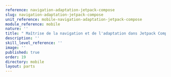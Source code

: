 ```yaml
---
reference: navigation-adaptation-jetpack-compose
slug: navigation-adaptation-jetpack-compose
unit_reference: mobile-navigation-adaptation-jetpack-compose
module_reference: mobile
nature: ''
title: " Maîtrise de la navigation et de l'adaptation dans Jetpack Compose "
description: ''
skill_level_reference: ''
image: ''
published: true
order: 19
directory: mobile
layout: parts
---
```

